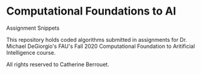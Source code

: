 # Computational Foundations to AI
 Assignment Snippets

This repository holds coded algorithms submitted in assignments for Dr. Michael DeGiorgio's FAU's Fall 2020 Computational Foundation to Aritificial Intelligence course.

All rights reserved to Catherine Berrouet.
